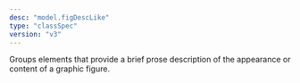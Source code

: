 ```yaml
---
desc: "model.figDescLike"
type: "classSpec"
version: "v3"
---
```


Groups elements that provide a brief prose description of the appearance or content
of a
graphic figure.